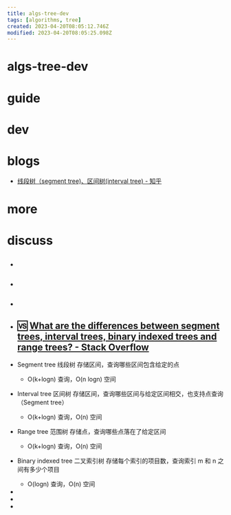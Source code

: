 ```yaml
---
title: algs-tree-dev
tags: [algorithms, tree]
created: 2023-04-20T08:05:12.746Z
modified: 2023-04-20T08:05:25.098Z
---
```


# algs-tree-dev

# guide

# dev

# blogs

- [线段树（segment tree)、区间树(interval tree) - 知乎](https://zhuanlan.zhihu.com/p/105368572)
# more

# discuss

- ## 

- ## 

- ## 

- ## 🆚️ [What are the differences between segment trees, interval trees, binary indexed trees and range trees? - Stack Overflow](https://stackoverflow.com/questions/17466218/what-are-the-differences-between-segment-trees-interval-trees-binary-indexed-t)
- Segment tree 线段树 存储区间，查询哪些区间包含给定的点
  - O(k+logn) 查询，O(n logn) 空间
- Interval tree 区间树 存储区间，查询哪些区间与给定区间相交，也支持点查询（Segment tree）
  - O(k+logn) 查询，O(n) 空间
- Range tree 范围树 存储点，查询哪些点落在了给定区间
  - O(k+logn) 查询，O(n) 空间
- Binary indexed tree 二叉索引树 存储每个索引的项目数，查询索引 m 和 n 之间有多少个项目
  - O(logn) 查询，O(n) 空间

- 
- 
- 
